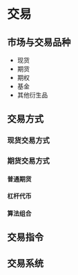 # 交易

## 市场与交易品种

* 现货
* 期货
* 期权
* 基金
* 其他衍生品

## 交易方式

### 现货交易方式

####

### 期货交易方式

#### 普通期货

#### 杠杆代币

#### 算法组合

## 交易指令



## 交易系统
